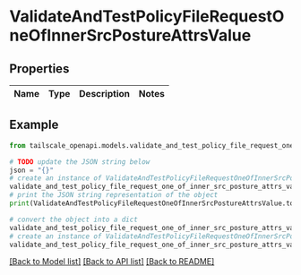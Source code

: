 # ValidateAndTestPolicyFileRequestOneOfInnerSrcPostureAttrsValue


## Properties

Name | Type | Description | Notes
------------ | ------------- | ------------- | -------------

## Example

```python
from tailscale_openapi.models.validate_and_test_policy_file_request_one_of_inner_src_posture_attrs_value import ValidateAndTestPolicyFileRequestOneOfInnerSrcPostureAttrsValue

# TODO update the JSON string below
json = "{}"
# create an instance of ValidateAndTestPolicyFileRequestOneOfInnerSrcPostureAttrsValue from a JSON string
validate_and_test_policy_file_request_one_of_inner_src_posture_attrs_value_instance = ValidateAndTestPolicyFileRequestOneOfInnerSrcPostureAttrsValue.from_json(json)
# print the JSON string representation of the object
print(ValidateAndTestPolicyFileRequestOneOfInnerSrcPostureAttrsValue.to_json())

# convert the object into a dict
validate_and_test_policy_file_request_one_of_inner_src_posture_attrs_value_dict = validate_and_test_policy_file_request_one_of_inner_src_posture_attrs_value_instance.to_dict()
# create an instance of ValidateAndTestPolicyFileRequestOneOfInnerSrcPostureAttrsValue from a dict
validate_and_test_policy_file_request_one_of_inner_src_posture_attrs_value_from_dict = ValidateAndTestPolicyFileRequestOneOfInnerSrcPostureAttrsValue.from_dict(validate_and_test_policy_file_request_one_of_inner_src_posture_attrs_value_dict)
```
[[Back to Model list]](../README.md#documentation-for-models) [[Back to API list]](../README.md#documentation-for-api-endpoints) [[Back to README]](../README.md)


